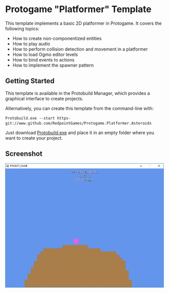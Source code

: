 Protogame "Platformer" Template
================================

This template implements a basic 2D platformer in Protogame.  It covers the following topics:

- How to create non-componentized entities
- How to play audio
- How to perform collision detection and movement in a platformer
- How to load Ogmo editor levels
- How to bind events to actions
- How to implement the spawner pattern

Getting Started
------------------

This template is available in the Protobuild Manager, which provides a graphical interface to create projects.

Alternatively, you can create this template from the command-line with:

```
Protobuild.exe --start https-git://www.github.com/RedpointGames/Protogame.Platformer.Asteroids
```

Just download [Protobuild.exe](https://github.com/Protobuild/Protobuild/raw/master/Protobuild.exe) and place it in an empty folder where you want to create your project.

Screenshot
--------------

![Screenshot](screenshot.png "Screenshot")
